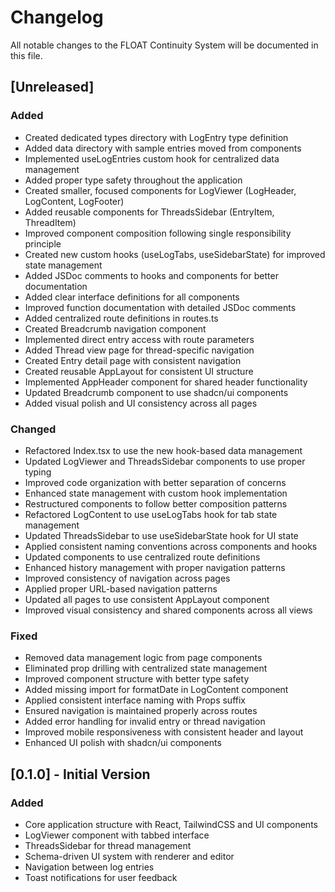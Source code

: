 
# Changelog

All notable changes to the FLOAT Continuity System will be documented in this file.

## [Unreleased]

### Added
- Created dedicated types directory with LogEntry type definition
- Added data directory with sample entries moved from components
- Implemented useLogEntries custom hook for centralized data management
- Added proper type safety throughout the application
- Created smaller, focused components for LogViewer (LogHeader, LogContent, LogFooter)
- Added reusable components for ThreadsSidebar (EntryItem, ThreadItem)
- Improved component composition following single responsibility principle
- Created new custom hooks (useLogTabs, useSidebarState) for improved state management
- Added JSDoc comments to hooks and components for better documentation
- Added clear interface definitions for all components
- Improved function documentation with detailed JSDoc comments
- Added centralized route definitions in routes.ts
- Created Breadcrumb navigation component
- Implemented direct entry access with route parameters
- Added Thread view page for thread-specific navigation
- Created Entry detail page with consistent navigation
- Created reusable AppLayout for consistent UI structure
- Implemented AppHeader component for shared header functionality
- Updated Breadcrumb component to use shadcn/ui components
- Added visual polish and UI consistency across all pages

### Changed
- Refactored Index.tsx to use the new hook-based data management
- Updated LogViewer and ThreadsSidebar components to use proper typing
- Improved code organization with better separation of concerns
- Enhanced state management with custom hook implementation
- Restructured components to follow better composition patterns
- Refactored LogContent to use useLogTabs hook for tab state management
- Updated ThreadsSidebar to use useSidebarState hook for UI state
- Applied consistent naming conventions across components and hooks
- Updated components to use centralized route definitions
- Enhanced history management with proper navigation patterns
- Improved consistency of navigation across pages
- Applied proper URL-based navigation patterns
- Updated all pages to use consistent AppLayout component
- Improved visual consistency and shared components across all views

### Fixed
- Removed data management logic from page components
- Eliminated prop drilling with centralized state management
- Improved component structure with better type safety
- Added missing import for formatDate in LogContent component
- Applied consistent interface naming with Props suffix
- Ensured navigation is maintained properly across routes
- Added error handling for invalid entry or thread navigation
- Improved mobile responsiveness with consistent header and layout
- Enhanced UI polish with shadcn/ui components

## [0.1.0] - Initial Version

### Added
- Core application structure with React, TailwindCSS and UI components
- LogViewer component with tabbed interface
- ThreadsSidebar for thread management
- Schema-driven UI system with renderer and editor
- Navigation between log entries
- Toast notifications for user feedback
